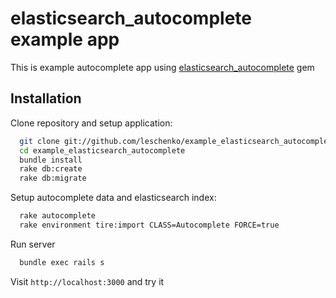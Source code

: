 # elasticsearch_autocomplete example app

This is example autocomplete app using [elasticsearch_autocomplete](https://github.com/leschenko/elasticsearch_autocomplete) gem

## Installation

Clone repository and setup application:

```bash
  git clone git://github.com/leschenko/example_elasticsearch_autocomplete.git
  cd example_elasticsearch_autocomplete
  bundle install
  rake db:create
  rake db:migrate
```

Setup autocomplete data and elasticsearch index:

```bash
  rake autocomplete
  rake environment tire:import CLASS=Autocomplete FORCE=true
```

Run server

```bash
  bundle exec rails s
```

Visit `http://localhost:3000` and try it